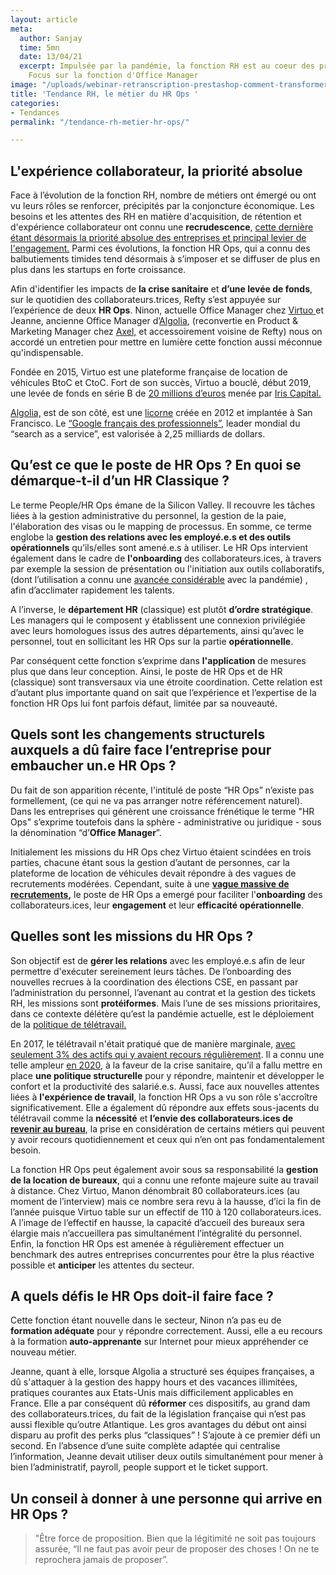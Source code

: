 ```yaml
---
layout: article
meta:
  author: Sanjay
  time: 5mn
  date: 13/04/21
  excerpt: Impulsée par la pandémie, la fonction RH est au coeur des préoccupations.
    Focus sur la fonction d'Office Manager
image: "/uploads/webinar-retranscription-prestashop-comment-transformer-la-periode-d-essai-a-tous-les-couts-4.png"
title: 'Tendance RH, le métier du HR Ops '
categories:
- Tendances
permalink: "/tendance-rh-metier-hr-ops/"

---
```

## L'expérience collaborateur, la priorité absolue

Face à l’évolution de la fonction RH, nombre de métiers ont émergé ou ont vu leurs rôles se renforcer, précipités par la conjoncture économique. Les besoins et les attentes des RH en matière d'acquisition, de rétention et d'expérience collaborateur ont connu une **recrudescence**, [cette dernière étant désormais la priorité absolue des entreprises et principal levier de l'engagement.](https://www.gartner.com/en/newsroom/press-releases/2020-05-20-gartner-survey-finds-64--of-hr-leaders-are-making-emp) Parmi ces évolutions, la fonction HR Ops, qui a connu des balbutiements timides tend désormais à s’imposer et se diffuser de plus en plus dans les startups en forte croissance.

Afin d'identifier les impacts de **la crise sanitaire** et **d’une levée de fonds**,  sur le quotidien des collaborateurs.trices, Refty s’est appuyée sur l’expérience de deux **HR Ops**. Ninon, actuelle Office Manager chez [Virtuo ](https://www.govirtuo.com/fr/)et Jeanne, ancienne Office Manager d’[Algolia](https://www.algolia.com/), (reconvertie en Product & Marketing Manager chez [Axel,](https://en.heyaxel.com/) et accessoirement voisine de Refty) nous on accordé un entretien pour mettre en lumière cette fonction aussi méconnue qu'indispensable.

Fondée en 2015, Virtuo est une plateforme française de location de véhicules BtoC et CtoC. Fort de son succès, Virtuo a bouclé, début 2019, une levée de fonds en série B de [20 millions d’euros](https://business.lesechos.fr/entrepreneurs/financer-sa-creation/0600677184562-virtuo-fait-le-plein-pour-ouvrir-deux-nouveaux-pays-326985.php) menée par [Iris Capital.](https://www.iriscapital.com/en)

[Algolia,](https://www.algolia.com/) est de son côté, est une [licorne](https://www.lesechos.fr/start-up/deals/algolia-nouvelle-licorne-tricolore-1335356) créée en 2012 et implantée à San Francisco. Le [“Google français des professionnels”](https://www.latribune.fr/technos-medias/innovation-et-start-up/pourquoi-la-france-a-rate-algolia-le-google-francais-des-professionnels-au-succes-fulgurant-830768.html), leader mondial du “search as a service”, est valorisée à 2,25 milliards de dollars.

## **Qu’est ce que le poste de HR Ops ? En quoi se démarque-t-il d’un HR Classique ?**

Le terme People/HR Ops émane de la Silicon Valley. Il recouvre les tâches liées à la gestion administrative du personnel, la gestion de la paie, l'élaboration des visas ou le mapping de processus. En somme, ce terme englobe la **gestion des relations avec les employé.e.s et des outils opérationnels** qu’ils/elles sont amené.e.s à utiliser. Le HR Ops intervient également dans le cadre de **l'onboarding** des collaborateurs.ices, à travers par exemple la session de présentation ou l'initiation aux outils collaboratifs, (dont l’utilisation a connu une [avancée considérable](https://www.lemonde.fr/economie/article/2020/03/22/coronavirus-l-essor-massif-des-outils-de-travail-a-distance_6034048_3234.html) avec la pandémie) , afin d’acclimater rapidement les talents.

A l’inverse, le **département HR** (classique) est plutôt **d’ordre stratégique**. Les managers qui le composent y établissent une connexion privilégiée avec leurs homologues issus des autres départements, ainsi qu’avec le personnel, tout en sollicitant les HR Ops sur la partie **opérationnelle**.

Par conséquent cette fonction s’exprime dans **l'application** de mesures plus que dans leur conception. Ainsi, le poste de HR Ops et de HR (classique) sont transversaux via une étroite coordination. Cette relation est d’autant plus importante quand on sait que l’expérience et l’expertise de la fonction HR Ops lui font parfois défaut, limitée par sa nouveauté.

## **Quels sont les changements structurels auxquels a dû faire face l’entreprise pour embaucher un.e HR Ops ?**

Du fait de son apparition récente, l'intitulé de poste “HR Ops” n’existe pas formellement, (ce qui ne va pas arranger notre référencement naturel). Dans les entreprises qui génèrent une croissance frénétique le terme "HR Ops" s’exprime toutefois dans la sphère - administrative ou juridique - sous la dénomination “d’**Office Manager**”.

Initialement les missions du HR Ops chez Virtuo étaient scindées en trois parties, chacune étant sous la gestion d’autant de personnes, car la plateforme de location de véhicules devait répondre à des vagues de recrutements modérées. Cependant, suite à une [**vague massive de recrutements**](https://business.lesechos.fr/entrepreneurs/financer-sa-croissance/0611016367498-automobile-virtuo-leve-80-millions-pour-electrifier-sa-flotte-343657.php)**,** le poste de HR Ops a emergé pour faciliter l'**onboarding** des collaborateurs.ices, leur **engagement** et leur **efficacité opérationnelle**.

## **Quelles sont les missions du HR Ops ?**

Son objectif est de **gérer les relations** avec les employé.e.s afin de leur permettre d'exécuter sereinement leurs tâches. De l’onboarding des nouvelles recrues à la coordination des élections CSE, en passant par l’administration du personnel, l’avenant au contrat et la gestion des tickets RH, les missions sont **protéiformes**. Mais l’une de ses missions prioritaires, dans ce contexte délétère qu’est la pandémie actuelle, est le déploiement de la [politique de télétravail.](https://www.andrh.fr/actualites/1295/covid-19-rh-conseils-et-bonnes-pratiques-en-teletravail-memo-andrh)

En 2017, le télétravail n'était pratiqué que de manière marginale, [avec seulement 3% des actifs qui y avaient recours régulièrement](https://blog.hubspot.fr/marketing/chiffres-teletravail). Il a connu une telle ampleur [en 2020](https://newsroom.malakoffhumanis.com/actualites/malakoff-humanis-presente-les-resultats-de-son-etude-teletravail-2020-f40d-63a59.html), à la faveur de la crise sanitaire, qu’il a fallu mettre en place **une politique structurelle** pour y répondre, maintenir et développer le confort et la productivité des salarié.e.s. Aussi, face aux nouvelles attentes liées à **l'expérience de travail**, la fonction HR Ops a vu son rôle s'accroître significativement. Elle a également dû répondre aux effets sous-jacents du télétravail comme la **nécessité** et **l’envie des collaborateurs.ices de** [**revenir au bureau**](https://blog.refty.co/5-conseils-a-suivre-a-l-aube-du-retour-au-bureau/), la prise en considération de certains métiers qui peuvent y avoir recours quotidiennement et ceux qui n’en ont pas fondamentalement besoin.

La fonction HR Ops peut également avoir sous sa responsabilité la **gestion de la location de bureaux**, qui a connu une refonte majeure suite au travail à distance. Chez Virtuo, Manon dénombrait 80 collaborateurs.ices (au moment de l’interview) mais ce nombre sera revu à la hausse, d’ici la fin de l’année puisque Virtuo table sur un effectif de 110 à 120 collaborateurs.ices. A l’image de l’effectif en hausse, la capacité d’accueil des bureaux sera élargie mais n’accueillera pas simultanément l’intégralité du personnel. Enfin, la fonction HR Ops est amenée à régulièrement effectuer un benchmark des autres entreprises concurrentes pour être la plus réactive possible et **anticiper** les attentes du secteur.

## **A quels défis le HR Ops doit-il faire face ?**

Cette fonction étant nouvelle dans le secteur, Ninon n’a pas eu de **formation adéquate** pour y répondre correctement. Aussi, elle a eu recours à la formation **auto-apprenante** sur Internet pour mieux appréhender ce nouveau métier.

Jeanne, quant à elle, lorsque Algolia a structuré ses équipes françaises, a dû s'attaquer à la gestion des happy hours et des vacances illimitées, pratiques courantes aux Etats-Unis mais difficilement applicables en France. Elle a par conséquent dû **réformer** ces dispositifs, au grand dam des collaborateurs.trices, du fait de la législation française qui n’est pas aussi flexible qu’outre Atlantique. Les gros avantages du début ont ainsi disparu au profit des perks plus “classiques” ! S’ajoute à ce premier défi un second. En l’absence d’une suite complète adaptée qui centralise l’information, Jeanne devait utiliser deux outils simultanément pour mener à bien l’administratif, payroll, people support et le ticket support.

## **Un conseil à donner à une personne qui arrive en HR Ops ?**

> "Être force de proposition. Bien que la légitimité ne soit pas toujours assurée, “Il ne faut pas avoir peur de proposer des choses ! On ne te reprochera jamais de proposer”.